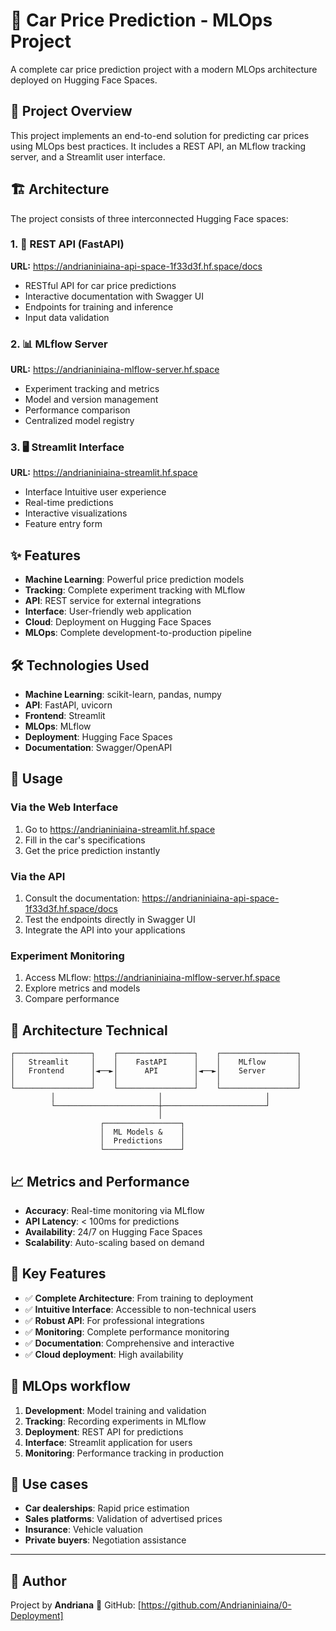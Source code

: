 # 🚗 Car Price Prediction - MLOps Project

A complete car price prediction project with a modern MLOps architecture deployed on Hugging Face Spaces.

## 🎯 Project Overview

This project implements an end-to-end solution for predicting car prices using MLOps best practices. It includes a REST API, an MLflow tracking server, and a Streamlit user interface.

## 🏗️ Architecture

The project consists of three interconnected Hugging Face spaces:

### 1. 🔗 REST API (FastAPI)
**URL:** https://andrianiniaina-api-space-1f33d3f.hf.space/docs

- RESTful API for car price predictions
- Interactive documentation with Swagger UI
- Endpoints for training and inference
- Input data validation

### 2. 📊 MLflow Server
**URL:** https://andrianiniaina-mlflow-server.hf.space

- Experiment tracking and metrics
- Model and version management
- Performance comparison
- Centralized model registry

### 3. 🖥️ Streamlit Interface
**URL:** https://andrianiniaina-streamlit.hf.space

- Interface Intuitive user experience
- Real-time predictions
- Interactive visualizations
- Feature entry form

## ✨ Features

- **Machine Learning**: Powerful price prediction models
- **Tracking**: Complete experiment tracking with MLflow
- **API**: REST service for external integrations
- **Interface**: User-friendly web application
- **Cloud**: Deployment on Hugging Face Spaces
- **MLOps**: Complete development-to-production pipeline

## 🛠️ Technologies Used

- **Machine Learning**: scikit-learn, pandas, numpy
- **API**: FastAPI, uvicorn
- **Frontend**: Streamlit
- **MLOps**: MLflow
- **Deployment**: Hugging Face Spaces
- **Documentation**: Swagger/OpenAPI

## 🚀 Usage

### Via the Web Interface
1. Go to https://andrianiniaina-streamlit.hf.space
2. Fill in the car's specifications
3. Get the price prediction instantly

### Via the API
1. Consult the documentation: https://andrianiniaina-api-space-1f33d3f.hf.space/docs
2. Test the endpoints directly in Swagger UI
3. Integrate the API into your applications

### Experiment Monitoring
1. Access MLflow: https://andrianiniaina-mlflow-server.hf.space
2. Explore metrics and models
3. Compare performance

## 🔧 Architecture Technical

```
┌─────────────────┐    ┌─────────────────┐    ┌─────────────────┐
│   Streamlit     │    │    FastAPI      │    │    MLflow       │
│   Frontend      │◄──►│      API        │◄──►│    Server       │
│                 │    │                 │    │                 │
└─────────────────┘    └─────────────────┘    └─────────────────┘
         │                       │                       │
         └───────────────────────┼───────────────────────┘
                                 │
                    ┌─────────────────┐
                    │  ML Models &    │
                    │  Predictions    │
                    └─────────────────┘
```

## 📈 Metrics and Performance

- **Accuracy**: Real-time monitoring via MLflow
- **API Latency**: < 100ms for predictions
- **Availability**: 24/7 on Hugging Face Spaces
- **Scalability**: Auto-scaling based on demand

## 🌟 Key Features

- ✅ **Complete Architecture**: From training to deployment
- ✅ **Intuitive Interface**: Accessible to non-technical users
- ✅ **Robust API**: For professional integrations
- ✅ **Monitoring**: Complete performance monitoring
- ✅ **Documentation**: Comprehensive and interactive
- ✅ **Cloud deployment**: High availability

## 🔄 MLOps workflow

1. **Development**: Model training and validation
2. **Tracking**: Recording experiments in MLflow
3. **Deployment**: REST API for predictions
4. **Interface**: Streamlit application for users
5. **Monitoring**: Performance tracking in production

## 🎯 Use cases

- **Car dealerships**: Rapid price estimation
- **Sales platforms**: Validation of advertised prices
- **Insurance**: Vehicle valuation
- **Private buyers**: Negotiation assistance

---

## 👤 Author

Project by **Andriana**
🔗 GitHub: [https://github.com/Andrianiniaina/0-Deployment]
